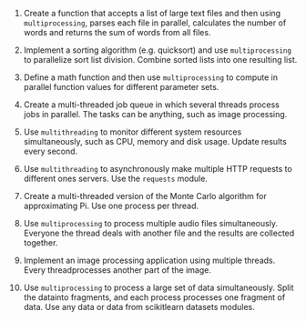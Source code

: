 1. Create a function that accepts a list of large text files and then using
`multiprocessing`, parses each file in parallel, calculates the number of words 
and returns the sum of words from all files.

2. Implement a sorting algorithm (e.g. quicksort) and use `multiprocessing` to
parallelize sort list division. Combine sorted lists into one resulting list.

3. Define a math function and then use `multiprocessing` to compute in parallel
function values for different parameter sets.

4. Create a multi-threaded job queue in which several threads process jobs in 
parallel. The tasks can be anything, such as image processing.

5. Use `multithreading` to monitor different system resources simultaneously,
such as CPU, memory and disk usage. Update results every second.

6. Use `multithreading` to asynchronously make multiple HTTP requests to 
different ones servers. Use the `requests` module.

7. Create a multi-threaded version of the Monte Carlo algorithm for 
approximating Pi. Use one process per thread.

8. Use `multiprocessing` to process multiple audio files simultaneously. 
Everyone the thread deals with another file and the results are collected 
together.

9. Implement an image processing application using multiple threads. Every 
threadprocesses another part of the image.

10. Use `multiprocessing` to process a large set of data simultaneously. Split 
the datainto fragments, and each process processes one fragment of data. Use 
any data or data from scikitlearn datasets modules.

